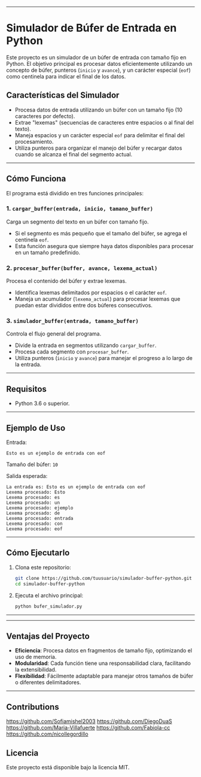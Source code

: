 
---

# **Simulador de Búfer de Entrada en Python**

Este proyecto es un simulador de un búfer de entrada con tamaño fijo en Python. El objetivo principal es procesar datos eficientemente utilizando un concepto de búfer, punteros (`inicio` y `avance`), y un carácter especial (`eof`) como centinela para indicar el final de los datos.

## **Características del Simulador**
- Procesa datos de entrada utilizando un búfer con un tamaño fijo (10 caracteres por defecto).
- Extrae "lexemas" (secuencias de caracteres entre espacios o al final del texto).
- Maneja espacios y un carácter especial `eof` para delimitar el final del procesamiento.
- Utiliza punteros para organizar el manejo del búfer y recargar datos cuando se alcanza el final del segmento actual.

---

## **Cómo Funciona**
El programa está dividido en tres funciones principales:

### 1. **`cargar_buffer(entrada, inicio, tamano_buffer)`**
Carga un segmento del texto en un búfer con tamaño fijo.
- Si el segmento es más pequeño que el tamaño del búfer, se agrega el centinela `eof`.
- Esta función asegura que siempre haya datos disponibles para procesar en un tamaño predefinido.

### 2. **`procesar_buffer(buffer, avance, lexema_actual)`**
Procesa el contenido del búfer y extrae lexemas.
- Identifica lexemas delimitados por espacios o el carácter `eof`.
- Maneja un acumulador (`lexema_actual`) para procesar lexemas que puedan estar divididos entre dos búferes consecutivos.

### 3. **`simulador_buffer(entrada, tamano_buffer)`**
Controla el flujo general del programa.
- Divide la entrada en segmentos utilizando `cargar_buffer`.
- Procesa cada segmento con `procesar_buffer`.
- Utiliza punteros (`inicio` y `avance`) para manejar el progreso a lo largo de la entrada.

---

## **Requisitos**
- Python 3.6 o superior.

---

## **Ejemplo de Uso**
Entrada: 
```plaintext
Esto es un ejemplo de entrada con eof
```

Tamaño del búfer: `10`

Salida esperada:
```plaintext
La entrada es: Esto es un ejemplo de entrada con eof
Lexema procesado: Esto
Lexema procesado: es
Lexema procesado: un
Lexema procesado: ejemplo
Lexema procesado: de
Lexema procesado: entrada
Lexema procesado: con
Lexema procesado: eof
```

---

## **Cómo Ejecutarlo**
1. Clona este repositorio:
   ```bash
   git clone https://github.com/tuusuario/simulador-buffer-python.git
   cd simulador-buffer-python
   ```

2. Ejecuta el archivo principal:
   ```bash
   python bufer_simulador.py
   ```

---

---

## **Ventajas del Proyecto**
- **Eficiencia**: Procesa datos en fragmentos de tamaño fijo, optimizando el uso de memoria.
- **Modularidad**: Cada función tiene una responsabilidad clara, facilitando la extensibilidad.
- **Flexibilidad**: Fácilmente adaptable para manejar otros tamaños de búfer o diferentes delimitadores.

---

## Contributions
https://github.com/Sofiamishel2003
https://github.com/DiegoDuaS
https://github.com/Maria-Villafuerte
https://github.com/Fabiola-cc
https://github.com/nicollegordillo

## Licencia
Este proyecto está disponible bajo la licencia MIT.

